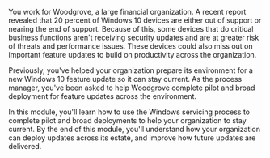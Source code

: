 
You work for Woodgrove, a large financial organization. A recent report revealed that 20 percent of Windows 10 devices are either out of support or nearing the end of support. Because of this, some devices that do critical business functions aren't receiving security updates and are at greater risk of threats and performance issues. These devices could also miss out on important feature updates to build on productivity across the organization.

Previously, you've helped your organization prepare its environment for a new Windows 10 feature update so it can stay current. As the process manager, you've been asked to help Woodgrove complete pilot and broad deployment for feature updates across the environment.

In this module, you'll learn how to use the Windows servicing process to complete pilot and broad deployments to help your organization to stay current. By the end of this module, you'll understand how your organization can deploy updates across its estate, and improve how future updates are delivered.
